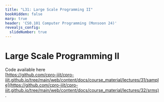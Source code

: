 ```yaml
---
title: "L31: Large Scale Programming II"
bookHidden: false
marp: true
header: 'CS0.101 Computer Programming (Monsoon 24)'
revealjs_config:
  slideNumber: true
---
```


# Large Scale Programming II

Code available here    
[https://github.com/cpro-iiit/cpro-iiit.github.io/tree/main/web/content/docs/course_material/lectures/31/sample](https://github.com/cpro-iiit/cpro-iiit.github.io/tree/main/web/content/docs/course_material/lectures/32/srms).